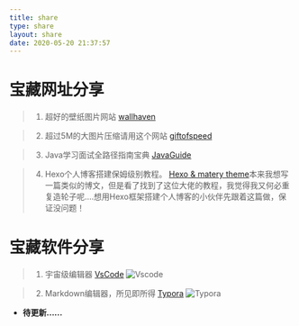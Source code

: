 ```yaml
---
title: share
type: share
layout: share
date: 2020-05-20 21:37:57
---
```


# 宝藏网址分享
> 1. 超好的壁纸图片网站 
> [wallhaven](https://wallhaven.cc/)

> 2. 超过5M的大图片压缩请用这个网站
> [giftofspeed](https://www.giftofspeed.com/jpg-compressor/)

> 3. Java学习面试全路径指南宝典
> [JavaGuide](https://snailclimb.gitee.io/javaguide/#/)

> 4. Hexo个人博客搭建保姆级别教程。
> [Hexo & matery theme](https://yafine-blog.cn/posts/4ab2.html#%E5%89%8D%E8%A8%80)本来我想写一篇类似的博文，但是看了找到了这位大佬的教程，我觉得我又何必重复造轮子呢....想用Hexo框架搭建个人博客的小伙伴先跟着这篇做，保证没问题！

# 宝藏软件分享
> 1. 宇宙级编辑器 [VsCode](https://code.visualstudio.com/)
> ![Vscode](https://cdn.jsdelivr.net/gh/Flionay/pic_bed@master/Upic/202005/DKMt9T.png)


> 2. Markdown编辑器，所见即所得 [Typora](https://www.typora.io/)
> ![Typora](https://cdn.jsdelivr.net/gh/Flionay/pic_bed@master/Upic/202005/IAniYR.png)

* <b>待更新......<b>
